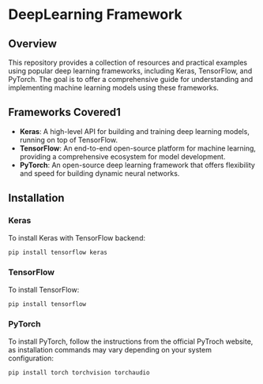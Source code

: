 # DeepLearning Framework
## Overview
This repository provides a collection of resources and practical examples using popular deep learning frameworks, including Keras, TensorFlow, and PyTorch. The goal is to offer a comprehensive guide for understanding and implementing machine learning models using these frameworks.

## Frameworks Covered1
- **Keras**: A high-level API for building and training deep learning models, running on top of TensorFlow.
- **TensorFlow**: An end-to-end open-source platform for machine learning, providing a comprehensive ecosystem for model development.
- **PyTorch**: An open-source deep learning framework that offers flexibility and speed for building dynamic neural networks.

## Installation

### Keras
To install Keras with TensorFlow backend:
```bash
pip install tensorflow keras
```

### TensorFlow
To install TensorFlow:
```bash
pip install tensorflow
```
### PyTorch
To install PyTorch, follow the instructions from the official PyTroch website, as installation commands may vary depending on your system configuration:
```bash
pip install torch torchvision torchaudio
```
